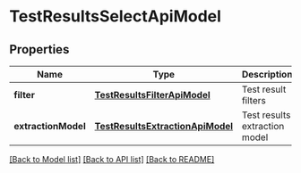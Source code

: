# TestResultsSelectApiModel
## Properties

| Name | Type | Description | Notes |
|------------ | ------------- | ------------- | -------------|
| **filter** | [**TestResultsFilterApiModel**](TestResultsFilterApiModel.md) | Test result filters | [default to null] |
| **extractionModel** | [**TestResultsExtractionApiModel**](TestResultsExtractionApiModel.md) | Test results extraction model | [default to null] |

[[Back to Model list]](../README.md#documentation-for-models) [[Back to API list]](../README.md#documentation-for-api-endpoints) [[Back to README]](../README.md)


